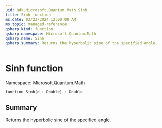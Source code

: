 ```yaml
---
uid: Qdk.Microsoft.Quantum.Math.Sinh
title: Sinh function
ms.date: 02/23/2024 12:00:00 AM
ms.topic: managed-reference
qsharp.kind: function
qsharp.namespace: Microsoft.Quantum.Math
qsharp.name: Sinh
qsharp.summary: Returns the hyperbolic sine of the specified angle.
---
```


# Sinh function

Namespace: Microsoft.Quantum.Math

```qsharp
function Sinh(d : Double) : Double
```

## Summary
Returns the hyperbolic sine of the specified angle.
